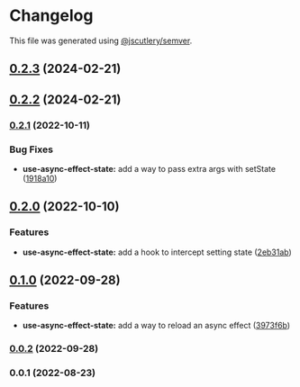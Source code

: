 # Changelog

This file was generated using [@jscutlery/semver](https://github.com/jscutlery/semver).

## [0.2.3](https://github.com/justicointeractive/caliobase/compare/use-async-effect-state-0.2.2...use-async-effect-state-0.2.3) (2024-02-21)

## [0.2.2](https://github.com/justicointeractive/caliobase/compare/use-async-effect-state-0.2.1...use-async-effect-state-0.2.2) (2024-02-21)

### [0.2.1](https://github.com/justicointeractive/caliobase/compare/use-async-effect-state-0.2.0...use-async-effect-state-0.2.1) (2022-10-11)


### Bug Fixes

* **use-async-effect-state:** add a way to pass extra args with setState ([1918a10](https://github.com/justicointeractive/caliobase/commit/1918a106c2d1e0adf031bc3d3cc80f63cdbc553b))

## [0.2.0](https://github.com/justicointeractive/caliobase/compare/use-async-effect-state-0.1.0...use-async-effect-state-0.2.0) (2022-10-10)


### Features

* **use-async-effect-state:** add a hook to intercept setting state ([2eb31ab](https://github.com/justicointeractive/caliobase/commit/2eb31ab2180c13dbe4814fe88fff30fce7611a97))

## [0.1.0](https://github.com/justicointeractive/caliobase/compare/use-async-effect-state-0.0.2...use-async-effect-state-0.1.0) (2022-09-28)


### Features

* **use-async-effect-state:** add a way to reload an async effect ([3973f6b](https://github.com/justicointeractive/caliobase/commit/3973f6bddc461d40d5483def998f09d3dab4b79d))

### [0.0.2](https://github.com/justicointeractive/caliobase/compare/use-async-effect-state-0.0.1...use-async-effect-state-0.0.2) (2022-09-28)

### 0.0.1 (2022-08-23)
